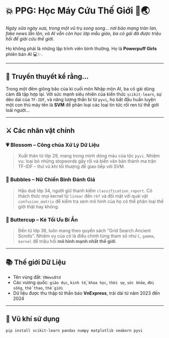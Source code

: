 # 💥 PPG: Học Máy Cứu Thế Giới 🧠🌏

*Ngày xửa ngày xưa, trong một vũ trụ song song... nơi báo mạng tràn lan, fake news lẫn lộn, và AI vẫn còn học lớp mẫu giáo, ba cô gái đã được triệu hồi để giải cứu thế giới.*

Họ không phải là những lập trình viên bình thường. Họ là **Powerpuff Girls** phiên bản AI 💻✨.

---

## 🌸 Truyền thuyết kể rằng...

Trong một đêm giông bão của kì cuối môn Nhập môn AI, ba cô gái dũng cảm đã tập hợp lại. Với sức mạnh siêu nhiên của kiến thức `scikit-learn`, sự dẻo dai của `TF-IDF`, và năng lượng thần bí từ `pyvi`, họ bắt đầu huấn luyện một con thú máy tên là **SVM** để phân loại các loại tin tức rối ren từ thế giới loài người...

---

## ⚔️ Các nhân vật chính

### 💗 Blossom – Công chúa Xử Lý Dữ Liệu  
> Xuất thân từ lớp 29, mang trong mình dòng máu của tộc `pyvi`. Nhiệm vụ: loại bỏ những stopwords gây rối và biến văn bản thành ma trận TF-IDF – thứ vũ khí tối thượng để giao tiếp với SVM.

### 💙 Bubbles – Nữ Chiến Binh Đánh Giá  
> Hậu duệ lớp 34, người giữ thanh kiếm `classification_report`. Cô thách thức mọi kernel từ `linear` đến `rbf` và đối mặt với quái vật `confusion_matrix` để kiểm tra xem mô hình của họ có thể phân loại thế giới thật hay không.

### 💚 Buttercup – Kẻ Tối Ưu Bí Ẩn  
> Đến từ lớp 36, luôn mang theo quyển sách "Grid Search Ancient Scrolls". Nhiệm vụ của cô là điều chỉnh từng tham số như `C`, `gamma`, `kernel` để triệu hồi **mô hình mạnh nhất thế giới**.

---

## 📚 Thế giới Dữ Liệu

- Tên vùng đất: `VNews8td`
- Các vương quốc: `giáo dục`, `kinh tế`, `khoa học`, `thời sự`, `sức khỏe`, `đời sống`, `thể thao`, `thế giới`
- Dữ liệu được thu thập từ thần báo **VnExpress**, trải dài từ năm 2023 đến 2024

---

## 🔮 Vũ khí sử dụng

```bash
pip install scikit-learn pandas numpy matplotlib seaborn pyvi
